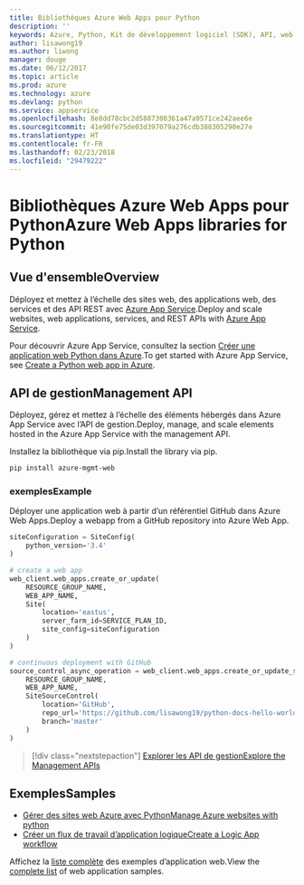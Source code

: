```yaml
---
title: Bibliothèques Azure Web Apps pour Python
description: ''
keywords: Azure, Python, Kit de développement logiciel (SDK), API, web apps, App Service
author: lisawong19
ms.author: liwong
manager: douge
ms.date: 06/12/2017
ms.topic: article
ms.prod: azure
ms.technology: azure
ms.devlang: python
ms.service: appservice
ms.openlocfilehash: 8e8dd78cbc2d5887308361a47a9571ce242aee6e
ms.sourcegitcommit: 41e90fe75de03d397079a276cdb388305290e27e
ms.translationtype: HT
ms.contentlocale: fr-FR
ms.lasthandoff: 02/23/2018
ms.locfileid: "29479222"
---
```

# <a name="azure-web-apps-libraries-for-python"></a><span data-ttu-id="cb96a-103">Bibliothèques Azure Web Apps pour Python</span><span class="sxs-lookup"><span data-stu-id="cb96a-103">Azure Web Apps libraries for Python</span></span>

## <a name="overview"></a><span data-ttu-id="cb96a-104">Vue d'ensemble</span><span class="sxs-lookup"><span data-stu-id="cb96a-104">Overview</span></span>

<span data-ttu-id="cb96a-105">Déployez et mettez à l’échelle des sites web, des applications web, des services et des API REST avec [Azure App Service](/azure/app-service).</span><span class="sxs-lookup"><span data-stu-id="cb96a-105">Deploy and scale websites, web applications, services, and REST APIs with [Azure App Service](/azure/app-service).</span></span>

<span data-ttu-id="cb96a-106">Pour découvrir Azure App Service, consultez la section [Créer une application web Python dans Azure](/azure/app-service-web/app-service-web-get-started-python).</span><span class="sxs-lookup"><span data-stu-id="cb96a-106">To get started with Azure App Service, see [Create a Python web app in Azure](/azure/app-service-web/app-service-web-get-started-python).</span></span>

## <a name="management-api"></a><span data-ttu-id="cb96a-107">API de gestion</span><span class="sxs-lookup"><span data-stu-id="cb96a-107">Management API</span></span>

<span data-ttu-id="cb96a-108">Déployez, gérez et mettez à l’échelle des éléments hébergés dans Azure App Service avec l’API de gestion.</span><span class="sxs-lookup"><span data-stu-id="cb96a-108">Deploy, manage, and scale elements hosted in the Azure App Service with the management API.</span></span>

<span data-ttu-id="cb96a-109">Installez la bibliothèque via pip.</span><span class="sxs-lookup"><span data-stu-id="cb96a-109">Install the library via pip.</span></span>

```bash
pip install azure-mgmt-web
```

### <a name="example"></a><span data-ttu-id="cb96a-110">exemples</span><span class="sxs-lookup"><span data-stu-id="cb96a-110">Example</span></span>

<span data-ttu-id="cb96a-111">Déployer une application web à partir d’un référentiel GitHub dans Azure Web Apps.</span><span class="sxs-lookup"><span data-stu-id="cb96a-111">Deploy a webapp from a GitHub repository into Azure Web App.</span></span>

```python
siteConfiguration = SiteConfig(
    python_version='3.4'
)

# create a web app
web_client.web_apps.create_or_update(
    RESOURCE_GROUP_NAME,
    WEB_APP_NAME,
    Site(
        location='eastus',
        server_farm_id=SERVICE_PLAN_ID,
        site_config=siteConfiguration
    )
)

# continuous deployment with GitHub
source_control_async_operation = web_client.web_apps.create_or_update_source_control(
    RESOURCE_GROUP_NAME,
    WEB_APP_NAME,
    SiteSourceControl(
        location='GitHub',
        repo_url='https://github.com/lisawong19/python-docs-hello-world',
        branch='master'
    )
)
```
> [!div class="nextstepaction"]
> [<span data-ttu-id="cb96a-112">Explorer les API de gestion</span><span class="sxs-lookup"><span data-stu-id="cb96a-112">Explore the Management APIs</span></span>](/python/api/overview/azure/webapps/management)

## <a name="samples"></a><span data-ttu-id="cb96a-113">Exemples</span><span class="sxs-lookup"><span data-stu-id="cb96a-113">Samples</span></span> 

* <span data-ttu-id="cb96a-114">[Gérer des sites web Azure avec Python][1]</span><span class="sxs-lookup"><span data-stu-id="cb96a-114">[Manage Azure websites with python][1]</span></span>
* <span data-ttu-id="cb96a-115">[Créer un flux de travail d’application logique][2]</span><span class="sxs-lookup"><span data-stu-id="cb96a-115">[Create a Logic App workflow][2]</span></span>
 
<span data-ttu-id="cb96a-116">Affichez la [liste complète](https://azure.microsoft.com/en-us/resources/samples/?platform=python&term=web-app) des exemples d’application web.</span><span class="sxs-lookup"><span data-stu-id="cb96a-116">View the [complete list](https://azure.microsoft.com/en-us/resources/samples/?platform=python&term=web-app) of web application samples.</span></span>

[1]: https://azure.microsoft.com/resources/samples/app-service-web-python-manage
[2]: ../docs-ref-conceptual/python-sdk-azure-samples-logic-app-workflow.md
